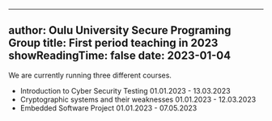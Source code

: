 
---
author: Oulu University Secure Programing Group
title: First period teaching in 2023
showReadingTime: false
date: 2023-01-04
---

We are currently running three different courses.

  * Introduction to Cyber Security Testing 01.01.2023 - 13.03.2023
  * Cryptographic systems and their weaknesses 01.01.2023 - 12.03.2023
  * Embedded Software Project 01.01.2023 - 07.05.2023
